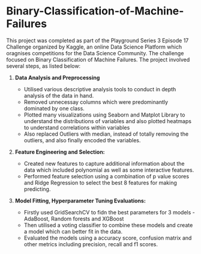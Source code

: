 # Binary-Classification-of-Machine-Failures
This project was completed as part of the Playground Series 3 Episode 17 Challenge organized by Kaggle, an online Data Science Platform which oragnises competitions
for the Data Science Community. The challenge focused on Binary Classification of Machine Failures. The project involved several steps, as listed below:

1. **Data Analysis and Preprocessing**
   - Utilised various descriptive analysis tools to conduct in depth analysis of the data in hand.
   - Removed unnecessay columns which were predominantly dominated by one class.
   - Plotted many visualizations using Seaborn and Matplot Library to understand the distributions of variables and also plotted heatmaps to understand correlations within variables
   - Also replaced Outliers with median, instead of totally removing the outliers, and also finally encoded the variables.

2. **Feature Engineering and Selection:**
   - Created new features to capture additional information about the data which included polynomial as well as some interactive features.
   - Performed feature selection using a combination of p value scores and Ridge Regression to select the best 8 features for making predicting.

3. **Model Fitting, Hyperparameter Tuning Evaluations:**
   - Firstly used GridSearchCV to fidn the best parameters for 3 models - AdaBoost, Random forests and XGBoost
   - Then utilised a voting classifier to combine these models and create a model which can better fit in the data.
   - Evaluated the models using a accuracy score, confusion matrix and other metrics including precision, recall and f1 scores.

